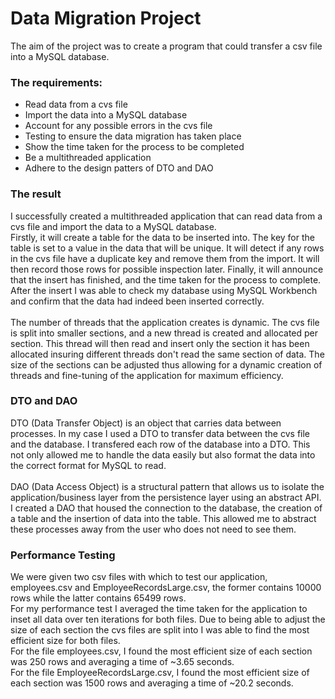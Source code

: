 # Data Migration Project
The aim of the project was to create a program that could transfer a csv file into a MySQL database.

### The requirements:

- Read data from a cvs file
- Import the data into a MySQL database
- Account for any possible errors in the cvs file
- Testing to ensure the data migration has taken place
- Show the time taken for the process to be completed
- Be a multithreaded application
- Adhere to the design patters of DTO and DAO

### The result

I successfully created a multithreaded application that can read data from a cvs file and import the data to a MySQL database. <br />
Firstly, it will create a table for the data to be inserted into. The key for the table is set to a value in the data that will be unique. 
It will detect if any rows in the cvs file have a duplicate key and remove them from the import. It will then record those rows for possible inspection later. 
Finally, it will announce that the insert has finished, and the time taken for the process to complete.
After the insert I was able to check my database using MySQL Workbench and confirm that the data had indeed been inserted correctly. <br /> <br />
The number of threads that the application creates is dynamic. The cvs file is split into smaller sections, and a new thread is created and allocated per section. 
This thread will then read and insert only the section it has been allocated insuring different threads don't read the same section of data. 
The size of the sections can be adjusted thus allowing for a dynamic creation of threads and fine-tuning of the application for maximum efficiency.

### DTO and DAO

DTO (Data Transfer Object) is an object that carries data between processes. In my case I used a DTO to transfer data between the cvs file and the database.
I transfered each row of the database into a DTO. This not only allowed me to handle the data easily but also format the data into the correct format for MySQL to read. <br />
<br />
DAO (Data Access Object) is a structural pattern that allows us to isolate the application/business layer from the persistence layer using an abstract API.
I created a DAO that housed the connection to the database, the creation of a table and the insertion of data into the table.
This allowed me to abstract these processes away from the user who does not need to see them.

### Performance Testing

We were given two csv files with which to test our application, employees.csv and EmployeeRecordsLarge.csv, the former contains 10000 rows while the latter contains 65499 rows. <br />
For my performance test I averaged the time taken for the application to inset all data over ten iterations for both files. Due to being able to adjust the size of each section the cvs files are split into I was able to find the most efficient size for both files. <br />
For the file employees.csv, I found the most efficient size of each section was 250 rows and averaging a time of ~3.65 seconds. <br />
For the file EmployeeRecordsLarge.csv, I found the most efficient size of each section was 1500 rows and averaging a time of ~20.2 seconds.

